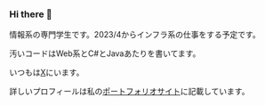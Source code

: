 ### Hi there 👋

情報系の専門学生です。2023/4からインフラ系の仕事をする予定です。

汚いコードはWeb系とC#とJavaあたりを書いてます。

いつもは[X](https://x.com/nuIlpointer)にいます。

詳しいプロフィールは私の[ポートフォリオサイト](https://nuiru.com/)に記載しています。
